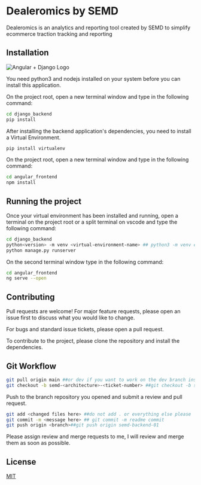 # Dealeromics by SEMD

Dealeromics is an analytics and reporting tool created by SEMD to simplify ecommerce traction tracking and reporting

## Installation

![Angular + Django Logo](https://cfe2-static.s3-us-west-2.amazonaws.com/media/projects/angular-django/images/share/angulardjango_share.png)

You need python3 and nodejs installed on your system before you can install this application.

On the project root, open a new terminal window and type in the following command:
```bash
cd django_backend
pip install
```
After installing the backend application's dependencies, you need to install a Virtual Environment.
```bash
pip install virtualenv
```
On the project root, open a new terminal window and type in the following command:
```bash
cd angular_frontend
npm install
```

## Running the project

Once your virtual environment has been installed and running, open a terminal on the project root or a split terminal on vscode and type the following command:
```bash
cd django_backend
python<version> -m venv <virtual-environment-name> ## python3 -m venv env
python manage.py runserver
```

On the second terminal window type in the following command:
```bash
cd angular_frontend
ng serve --open
```

## Contributing

Pull requests are welcome! For major feature requests, please open an issue first to discuss what you would like to change.

For bugs and standard issue tickets, please open a pull request.

To contribute to the project, please clone the repository and install the dependencies.

## Git Workflow

```bash
git pull origin main ##or dev if you want to work on the dev branch instead
git checkout -b semd-<architecture>-<ticket-number> ##git checkout -b semd-backend-01
```

Push to the branch repository you opened and submit a review and pull request.
```bash
git add <changed files here> ##do not add . or everything else please
git commit -m <message here> ## git commit -m readme commit
git push origin <branch>##git push origin semd-backend-01
```

Please assign review and merge requests to me, I will review and merge them as soon as possible.

## License

[MIT](https://choosealicense.com/licenses/mit/)
